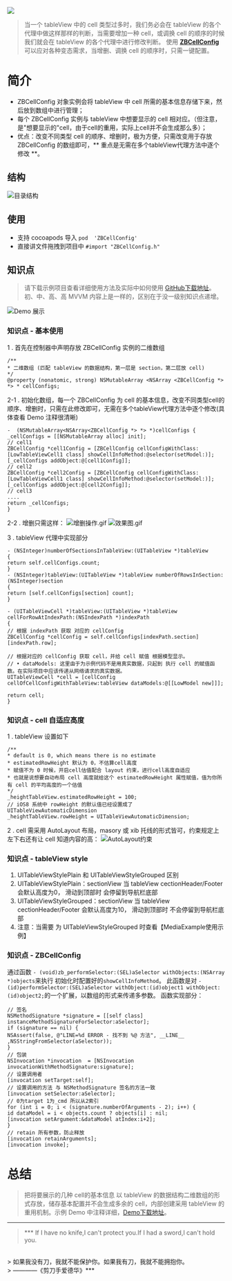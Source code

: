 ![](http://upload-images.jianshu.io/upload_images/1874013-7f814c29283a4728.png?imageMogr2/auto-orient/strip%7CimageView2/2/w/1240)

> 当一个 tableView 中的 cell 类型过多时，我们务必会在 tableView 的各个代理中做这样那样的判断，当需要增加一种 cell，或调换 cell 的顺序的时候我们就会在 tableView 的各个代理中进行修改判断。
> 使用 **[ZBCellConfig](https://github.com/itzhangbao/ZBCellConfig)** 可以应对各种变态需求，当增删、调换 cell 的顺序时，只需一键配置。

# 简介
* ZBCellConfig 对象实例会将 tableView 中 cell 所需的基本信息存储下来，然后放到数组中进行管理；
* 每个 ZBCellConfig 实例与 tableView 中想要显示的 cell 相对应。（但注意，是"想要显示的"cell，由于cell的重用，实际上cell并不会生成那么多）；
* 优点：改变不同类型 cell 的顺序、增删时，极为方便，只需改变用于存放 ZBCellConfig 的数组即可，** 重点是无需在多个tableView代理方法中逐个修改 **。

## 结构
![目录结构](http://upload-images.jianshu.io/upload_images/1874013-a430e51028ed5f0c.png?imageMogr2/auto-orient/strip%7CimageView2/2/w/1240)

## 使用
- 支持 cocoapods 导入  `pod  'ZBCellConfig'`
- 直接讲文件拖拽到项目中 `#import "ZBCellConfig.h"`

## 知识点
> 请下载示例项目查看详细使用方法及实际中如何使用 [GitHub下载地址](https://github.com/itzhangbao/ZBCellConfig)。
> 初、中、高、高 MVVM 内容上是一样的，区别在于没一级别知识点递增。

![Demo 展示](http://upload-images.jianshu.io/upload_images/1874013-0c91fbfc2ad9bf5c.png?imageMogr2/auto-orient/strip%7CimageView2/2/w/1240)

### 知识点 - 基本使用
1 . 首先在控制器中声明存放 ZBCellConfig 实例的二维数组

```
/**
* 二维数组 (匹配 tableView 的数据结构，第一层是 section，第二层放 cell)
*/
@property (nonatomic, strong) NSMutableArray <NSArray <ZBCellConfig *> *> * cellConfigs;
```

2-1 . 初始化数组，每一个 ZBCellConfig 为 cell 的基本信息，改变不同类型cell的顺序、增删时，只需在此修改即可，无需在多个tableView代理方法中逐个修改(具体查看 Demo 注释很清晰)

```
-  (NSMutableArray<NSArray<ZBCellConfig *> *> *)cellConfigs {
_cellConfigs = [[NSMutableArray alloc] init];
// cell1
ZBCellConfig *cell1Config = [ZBCellConfig cellConfigWithClass:[LowTableViewCell1 class] showCellInfoMethod:@selector(setModel:)];
[_cellConfigs addObject:@[cell1Config]];
// cell2
ZBCellConfig *cell2Config = [ZBCellConfig cellConfigWithClass:[LowTableViewCell1 class] showCellInfoMethod:@selector(setModel:)];
[_cellConfigs addObject:@[cell2Config]];
// cell3
....
return _cellConfigs;
}
```
2-2 . 增删只需这样：
![增删操作.gif](http://upload-images.jianshu.io/upload_images/1874013-60f146e4c4611057.gif?imageMogr2/auto-orient/strip)
![效果图.gif](http://upload-images.jianshu.io/upload_images/1874013-7460b89d4c28f6d6.gif?imageMogr2/auto-orient/strip)

3 . tableView 代理中实现部分

```
- (NSInteger)numberOfSectionsInTableView:(UITableView *)tableView
{
return self.cellConfigs.count;
}
- (NSInteger)tableView:(UITableView *)tableView numberOfRowsInSection:(NSInteger)section
{
return [self.cellConfigs[section] count];
}

- (UITableViewCell *)tableView:(UITableView *)tableView cellForRowAtIndexPath:(NSIndexPath *)indexPath
{
// 根据 indexPath 获取 对应的 cellConfig
ZBCellConfig *cellConfig = self.cellConfigs[indexPath.section][indexPath.row];

// 根据对应的 cellConfig 获取 cell，并给 cell 赋值 根据模型显示。
// • dataModels: 这里由于为示例代码不是用真实数据，只起到 执行 cell 的赋值函数。在实际项目中应该传递从网络请求的真实数据。
UITableViewCell *cell = [cellConfig cellOfCellConfigWithTableView:tableView dataModels:@[[LowModel new]]];

return cell;
}
```

### 知识点 - cell 自适应高度

1 . tableView 设置如下 
```
/**
* default is 0, which means there is no estimate
* estimatedRowHeight 默认为 0，不估算cell高度
* 赋值不为 0 时候，开启cell估值配合 layout 约束，进行cell高度自适应
* 也就是说想要自动布局 cell 高度就给这个 estimatedRowHeight 属性赋值，值为你所有 cell 的平均高度的一个估值
*/
_heightTableView.estimatedRowHeight = 100;
// iOS8 系统中 rowHeight 的默认值已经设置成了 UITableViewAutomaticDimension
_heightTableView.rowHeight = UITableViewAutomaticDimension;
```

2 . cell 需采用 AutoLayout 布局，masory 或 xib 托线的形式皆可，约束规定上左下右还有让 cell 知道内容的高：
![AutoLayout约束](http://upload-images.jianshu.io/upload_images/1874013-d18840b38f5bb3c4.png?imageMogr2/auto-orient/strip%7CimageView2/2/w/1240)

### 知识点 - tableView style
1. UITableViewStylePlain 和 UITableViewStyleGrouped 区别
2. UITableViewStylePlain：sectionView 当 tableView cectionHeader/Footer 会默认高度为0， 滑动到顶部时 会停留到导航栏底部
3. UITableViewStyleGrouped：sectionView 当 tableView cectionHeader/Footer 会默认高度为10， 滑动到顶部时 不会停留到导航栏底部
4. 注意：当需要 为 UITableViewStyleGrouped 时查看【MediaExample使用示例】

### 知识点 - ZBCellConfig
通过函数 `- (void)zb_performSelector:(SEL)aSelector withObjects:(NSArray *)objects`来执行 初始化时配置好的`showCellInfoMethod`。
此函数是对 `- (id)performSelector:(SEL)aSelector withObject:(id)object1 withObject:(id)object2;`的一个扩展，以数组的形式来传递多参数。
函数实现部分：

```
// 签名
NSMethodSignature *signature = [[self class] instanceMethodSignatureForSelector:aSelector];
if (signature == nil) {
NSAssert(false, @"LINE=%d ERROR - 找不到 %@ 方法", __LINE__ ,NSStringFromSelector(aSelector));
}
// 包装
NSInvocation *invocation  = [NSInvocation invocationWithMethodSignature:signature];
// 设置调用者
[invocation setTarget:self];
// 设置调用的方法 与 NSMethodSignature 签名的方法一致
[invocation setSelector:aSelector];
// 0为target 1为_cmd 所以从2索引
for (int i = 0; i < (signature.numberOfArguments - 2); i++) {
id dataModel = i < objects.count ? objects[i] : nil;
[invocation setArgument:&dataModel atIndex:i+2];
}
// retain 所有参数，防止释放
[invocation retainArguments];
[invocation invoke];
```

# 总结
> 把将要展示的几种 cell的基本信息 以 tableView 的数据结构二维数组的形式存放，储存基本配置并不会生成多余的 cell，内部创建采用 tableView 的重用机制。示例 Demo 中注释详细，[Demo下载地址](https://github.com/itzhangbao/ZBCellConfig)。

***
> *** If I have no knife,I can't protect you.If I had a sword,I can't hold you. 
<br>
> 如果我没有刀，我就不能保护你。如果我有刀，我就不能拥抱你。
<br>
> ————《剪刀手爱德华》***
